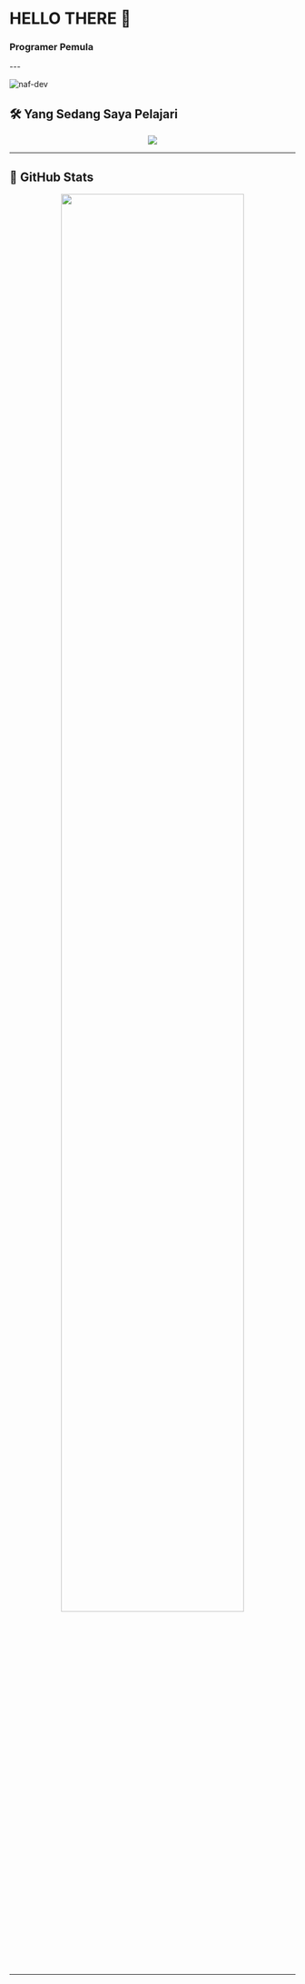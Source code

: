 <!--
**AL-JOESTAR/AL-JOESTAR** is a ✨ _special_ ✨ repository because its `README.md` (this file) appears on your GitHub profile.

Here are some ideas to get you started:

- 🔭 I’m currently working on ...
- 🌱 I’m currently learning ...
- 👯 I’m looking to collaborate on ...
- 🤔 I’m looking for help with ...
- 💬 Ask me about ...
- 📫 How to reach me: ...
- 😄 Pronouns: ...
- ⚡ Fun fact: ...
-->
<h1>HELLO THERE 👋</h1>
<h3>Programer Pemula</h3>
---
<p align="left">
  <img src="https://komarev.com/ghpvc/?username=AL-JOESTAR&label=Profile%20views&color=0e75b6&style=flat" alt="naf-dev" />
</p>

<!-- Typing Animation -->

## 🛠️ Yang Sedang Saya Pelajari

<p align="center">
  <img src="https://skillicons.dev/icons?i=php,laravel,cpp,java,mysql" />
</p>

---

## 🚀 GitHub Stats  

<p align="center">
  <img src="https://github-profile-summary-cards.vercel.app/api/cards/profile-details?username=AL-JOESTAR&theme=tokyonight" width="80%" />
</p>

---

